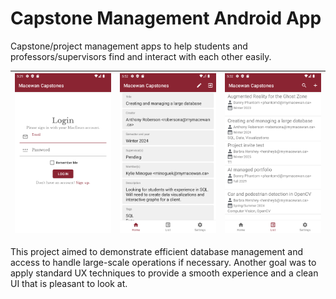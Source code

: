 # Capstone Management Android App

Capstone/project management apps to help students and professors/supervisors find and interact with each other easily.

| <img src="login.png"> | <img src="home.png"> | <img src="list.png"> |
| --------------------- | -------------------- | -------------------- |

This project aimed to demonstrate efficient database management and access to handle large-scale operations if necessary. Another goal was to apply standard UX techniques to provide a smooth experience and a clean UI that is pleasant to look at.

